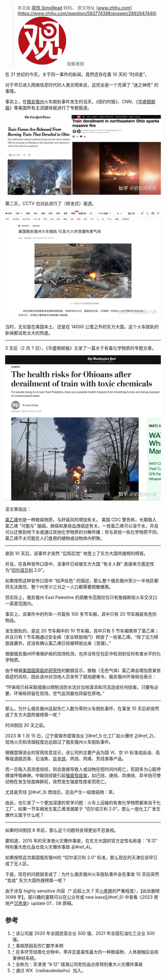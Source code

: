 > 本文由 [简悦 SimpRead](http://ksria.com/simpread/) 转码， 原文地址 [www.zhihu.com](https://www.zhihu.com/question/583774398/answer/2892947446) ![19c6002defea35ca80b01213f3713181_MD5](../assets/19c6002defea35ca80b01213f3713181_MD5.jpg)观察者网​

在 21 世纪的今天，关于同一事件的新闻，竟然还存在着 10 天的 “时间差”。

对于早已进入网络信息时代的人类文明来说，这完全是一个充满了 “迷之神奇” 的事情。

事实上，在[俄亥俄州](https://www.zhihu.com/search?q=%E4%BF%84%E4%BA%A5%E4%BF%84%E5%B7%9E&search_source=Entity&hybrid_search_source=Entity&hybrid_search_extra=%7B%22sourceType%22%3A%22answer%22%2C%22sourceId%22%3A2892947446%7D)火车脱轨事件发生的当天，《纽约时报》、CNN、《[华盛顿邮报](https://www.zhihu.com/search?q=%E5%8D%8E%E7%9B%9B%E9%A1%BF%E9%82%AE%E6%8A%A5&search_source=Entity&hybrid_search_source=Entity&hybrid_search_extra=%7B%22sourceType%22%3A%22answer%22%2C%22sourceId%22%3A2892947446%7D)》等美国所有主流媒体就进行了专题报道。

![8f591c6e5ec49af7be4521be6a180e95_MD5](../assets/8f591c6e5ec49af7be4521be6a180e95_MD5.jpg)

第二天，CCTV 也对此进行了（转发式）报道。

![e22b4c51cfe79dd16c0b83d95c6aea25_MD5](../assets/e22b4c51cfe79dd16c0b83d95c6aea25_MD5.jpg)

当时，无论是在美国本土、还是在 14000 公里之外的东方大国，这个火车脱轨的新闻都没有太大的热度。

* * *

3 天后（2 月 7 日），《华盛顿邮报》又发了一篇关于有毒化学物质的专题文章。

![ff792101f566cf55d0e12b888fd0b267_MD5](../assets/ff792101f566cf55d0e12b888fd0b267_MD5.jpg)

该文章指出：

[氯乙烯](https://www.zhihu.com/search?q=%E6%B0%AF%E4%B9%99%E7%83%AF&search_source=Entity&hybrid_search_source=Entity&hybrid_search_extra=%7B%22sourceType%22%3A%22answer%22%2C%22sourceId%22%3A2892947446%7D)也是一种致癌物质，与肝癌风险增加有关。 美国 CDC 警告称，长期吸入氯乙烯 “可能与” 脑癌、肺癌和某些血液癌症有关。一些氯乙烯可以溶于水，并且可以迁移到地下水或通过其他化学物质的分解传播；但与其他一些化学物质不同，氯乙烯不太可能在人们食用的植物或动物体内积聚。

* * *

直到 10 天后，该事件才突然 “后知后觉” 地登上了东方大国热搜榜的榜首。

并且，在各种宣传口径中，该事件已经被东方大国 “有关人群” 直接单方面定性为“[切尔诺贝利](https://www.zhihu.com/search?q=%E5%88%87%E5%B0%94%E8%AF%BA%E8%B4%9D%E5%88%A9&search_source=Entity&hybrid_search_source=Entity&hybrid_search_extra=%7B%22sourceType%22%3A%22answer%22%2C%22sourceId%22%3A2892947446%7D) 2.0”。

如果按照这种宣传口径中 “绘声绘色” 的描述，那么整个俄亥俄州至少一半地区都将无法居住、整个州至少三分之一人口都需要疏散撤离。

但实际上，俄亥俄州 East Palestine 的疏散令范围仅仅只有詹姆斯街火车交叉口一英里范围内。

事实上，该事件中的列车一共载有 100 多节车厢，其中只有 20 节车厢装有危险物品。

发生脱轨的，是这 20 节车厢中的 10 节车厢，其中只有 5 节车厢携带了氯乙烯；并且只有 1 节车厢通过安全阀（安全释放阀门）释放了一些氯乙烯，“除了压力释放装置外，还没有确认氯乙烯已经被释放出来（泄漏）。”

根据俄亥俄州环境保护局的现场检测，也并没有在社区中检测到任何有害水平的化学物质。

由于根据[美国国家癌症研究所](https://www.zhihu.com/search?q=%E7%BE%8E%E5%9B%BD%E5%9B%BD%E5%AE%B6%E7%99%8C%E7%97%87%E7%A0%94%E7%A9%B6%E6%89%80&search_source=Entity&hybrid_search_source=Entity&hybrid_search_extra=%7B%22sourceType%22%3A%22answer%22%2C%22sourceId%22%3A2892947446%7D)的数据显示，接触（无色气体）氯乙烯会增加患某些癌症的风险，因此该州对当地人员发布了就地避难令，俄亥俄州环保局也表示：

“环保局已经采取措施以限制消防水流对当地溪流和河流造成任何损害。只要有必要，环保局将留在现场，空气监测器也将留在原地。”

* * *

那么，为什么俄亥俄州这起伤亡人数为零的火车脱轨事件，在事发 10 天后却突然成了东方大国热搜榜第一呢？

时间倒回 20 天之前。

2023 年 1 月 15 日，辽宁盘锦市盘锦浩业 [1](1)(#ref_1) 化工厂起火爆炸 [2](2)(#ref_2)，现场火灾和浓烟程度远远超过了俄亥俄州火车脱轨事件。

根据盘锦浩业的官网信息显示，该公司的主要产品为国 VI、京 VI 标准成品油、高等级道路沥青、石油焦、[异辛烷](https://www.zhihu.com/search?q=%E5%BC%82%E8%BE%9B%E7%83%B7&search_source=Entity&hybrid_search_source=Entity&hybrid_search_extra=%7B%22sourceType%22%3A%22answer%22%2C%22sourceId%22%3A2892947446%7D)、丙烷、丙烯、芳烃类等产品。

而一旦吸入高浓度烷烃，则会直接导致人或动物在短时间内死亡，死因多为心脏停搏或呼吸麻痹。中碳烷烃能引起[强直性痉挛](https://www.zhihu.com/search?q=%E5%BC%BA%E7%9B%B4%E6%80%A7%E7%97%89%E6%8C%9B&search_source=Entity&hybrid_search_source=Entity&hybrid_search_extra=%7B%22sourceType%22%3A%22answer%22%2C%22sourceId%22%3A2892947446%7D)，如己烷、庚烷、异庚烷、异辛烷可使动物在发生轻度麻醉前，突然发生强直性痉挛而死亡。

尤其是芳烃 [3](3)(#ref_3) 燃烧后，还会产生一级致癌物：苯。

由此，也引发了一个更加深邃的哲学问题：火车上运输的有害化学物质都来自于化工厂，如果一节车厢发生氯乙烯泄漏属于 “切尔诺贝利 2.0”，那么一座化工厂发生爆炸又属于什么呢？

* * *

如果时间倒回 8 年前，那么这个问题将变得更加不忍直视。

要知道，2015 年的天津港火灾爆炸事故，在东方大国的官方定性名称是：“8.12” 特别重大危化品仓库火灾爆炸事故 [4](4)(#ref_4)。

如果按照这次美国俄亥俄州的 “切尔诺贝利 2.0” 标准，那么现在的天津应该早已成了无人区。

于是，现在的问题就变成了：为什么俄亥俄州火车脱轨事件会在事发 10 天后突然 “变成” 东方大国热搜榜第一呢？

由于涉及 highly sensitive 内容（* 远超上次 7 天[小黑屋](https://www.zhihu.com/search?q=%E5%B0%8F%E9%BB%91%E5%B1%8B&search_source=Entity&hybrid_search_source=Entity&hybrid_search_extra=%7B%22sourceType%22%3A%22answer%22%2C%22sourceId%22%3A2892947446%7D)的严重程度），【此处删除 3099 字】。感兴趣的童鞋可以在公众号或 new base[5](5)(#ref_5) 中查看《2023 房地产[沉思录](https://www.zhihu.com/search?q=%E6%B2%89%E6%80%9D%E5%BD%95&search_source=Entity&hybrid_search_source=Entity&hybrid_search_extra=%7B%22sourceType%22%3A%22answer%22%2C%22sourceId%22%3A2892947446%7D)》update 07、08 原稿。

参考
--

1.  [^](#ref_1_0) 该公司是 2020 年全国民营企业 500 强、2021 年全国石油化工企业 500 强。
2.  [^](#ref_2_0) 事故原因及伤亡数字未明
3.  [^](#ref_3_0) 在多环芳烃类化合物中，苯并芘是毒性最大的一种致癌物，人体接触后会损害神经系统。
4.  [^](#ref_4_0) 全称为：天津港 “8·12” 瑞海公司危险品仓库特别重大火灾爆炸事故
5.  [^](#ref_5_0) 通过 WX（naibaodedashu）加入。